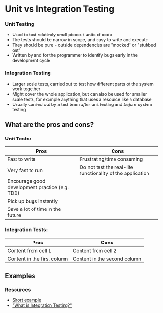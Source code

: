 # Unit vs Integration Testing

### Unit Testing
- Used to test relatively small pieces / units of code
- The tests should be narrow in scope, and easy to write and execute
- They should be pure - outside dependencies are "mocked" or "stubbed out"
- Written by and for the programmer to identify bugs early in the development cycle

### Integration Testing
- Larger scale tests, carried out to test how different parts of the system work together
- Might cover the whole application, but can also be used for smaller scale tests, for example anything that uses a resource like a database
- Usually carried out by a test team _after_ unit testing and _before_ system testing

## What are the pros and cons?

### Unit Tests:
Pros | Cons
------------ | -------------
Fast to write | Frustrating/time consuming
Very fast to run | Do not test the real-life functionality of the application
Encourage good development practice (e.g. TDD) |
Pick up bugs instantly |
Save a lot of time in the future |

### Integration Tests:
Pros | Cons
------------ | -------------
Content from cell 1 | Content from cell 2
Content in the first column | Content in the second column

## Examples

### Resources
- [Short example](https://www.youtube.com/watch?v=0GypdsJulKE)
- ["What is Integration Testing?"](https://www.youtube.com/watch?v=QYCaaNz8emY)
